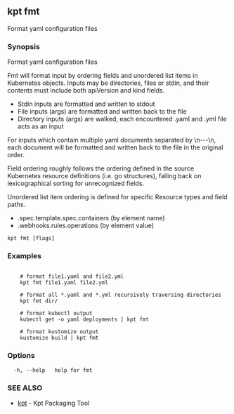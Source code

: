 ## kpt fmt

Format yaml configuration files

### Synopsis

Format yaml configuration files

Fmt will format input by ordering fields and unordered list items in Kubernetes
objects.  Inputs may be directories, files or stdin, and their contents must
include both apiVersion and kind fields.

- Stdin inputs are formatted and written to stdout
- File inputs (args) are formatted and written back to the file
- Directory inputs (args) are walked, each encountered .yaml and .yml file
  acts as an input

For inputs which contain multiple yaml documents separated by \n---\n,
each document will be formatted and written back to the file in the original
order.

Field ordering roughly follows the ordering defined in the source Kubernetes
resource definitions (i.e. go structures), falling back on lexicographical
sorting for unrecognized fields.

Unordered list item ordering is defined for specific Resource types and
field paths.

- .spec.template.spec.containers (by element name)
- .webhooks.rules.operations (by element value)


```
kpt fmt [flags]
```

### Examples

```

	# format file1.yaml and file2.yml
    kpt fmt file1.yaml file2.yml

	# format all *.yaml and *.yml recursively traversing directories
    kpt fmt dir/

	# format kubectl output
	kubectl get -o yaml deployments | kpt fmt

	# format kustomize output
	kustomize build | kpt fmt

```

### Options

```
  -h, --help   help for fmt
```

### SEE ALSO

* [kpt](kpt.md)	 - Kpt Packaging Tool

